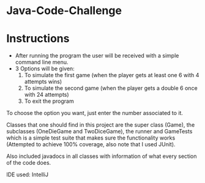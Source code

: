 # Java-Code-Challenge

# Instructions
- After running the program the user will be received with a simple command line menu.
- 3 Options will be given:
   1. To simulate the first game (when the player gets at least one 6 with 4 attempts wins)
   2. To simulate the second game (when the player gets a double 6 once with 24 attempts)
   3. To exit the program

To choose the option you want, just enter the number associated to it.

Classes that one should find in this project are the super class (Game), the subclasses (OneDieGame and TwoDiceGame), the runner and GameTests which is a simple test suite that makes sure the functionality works (Attempted to achieve 100% coverage, also note that I used JUnit).

Also included javadocs in all classes with information of what every section of the code does.

IDE used: IntelliJ
